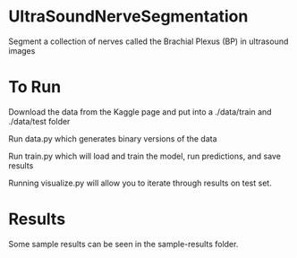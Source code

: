 # UltraSoundNerveSegmentation
Segment a collection of nerves called the Brachial Plexus (BP) in ultrasound images

# To Run
Download the data from the Kaggle page and put into a ./data/train and ./data/test folder

Run data.py which generates binary versions of the data

Run train.py which will load and train the model, run predictions, and save results

Running visualize.py will allow you to iterate through results on test set.

# Results
Some sample results can be seen in the sample-results folder.
